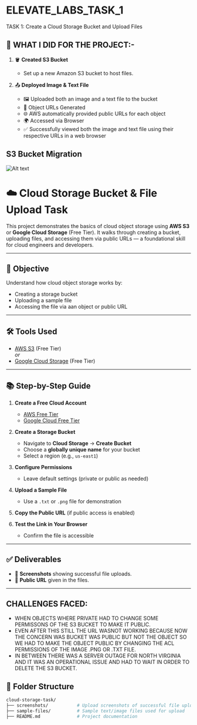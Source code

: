 # ELEVATE_LABS_TASK_1
TASK 1: Create a Cloud Storage Bucket and Upload Files

## 📘 WHAT I DID FOR THE PROJECT:-

1. 🪣 **Created S3 Bucket**  
   - Set up a new Amazon S3 bucket to host files.

2. 📤 **Deployed Image & Text File**  
   - 🖼️ Uploaded both an image and a text file to the bucket  
   - 🔗 Object URLs Generated  
   - 🌐 AWS automatically provided public URLs for each object  
   - 🌍 Accessed via Browser  
   - ✅ Successfully viewed both the image and text file using their respective URLs in a web browser



##  S3 Bucket Migration

![Alt text](https://miro.medium.com/v2/format:jpg/resize:fill:112:112/gravity:fp:0.50:0.50/1*ClAVK-vmBBqzex8eLmWkCw.gif)



# ☁️ Cloud Storage Bucket & File Upload Task

This project demonstrates the basics of cloud object storage using **AWS S3** or **Google Cloud Storage** (Free Tier). It walks through creating a bucket, uploading files, and accessing them via public URLs — a foundational skill for cloud engineers and developers.

---

## 🎯 Objective

Understand how cloud object storage works by:

- Creating a storage bucket
- Uploading a sample file
- Accessing the file via aan object or public URL

---

## 🛠️ Tools Used

- [AWS S3](https://aws.amazon.com/s3/) (Free Tier)  
  _or_  
- [Google Cloud Storage](https://cloud.google.com/storage) (Free Tier)

---

## 📚 Step-by-Step Guide

1. **Create a Free Cloud Account**  
   - [AWS Free Tier](https://aws.amazon.com/free/)  
   - [Google Cloud Free Tier](https://cloud.google.com/free)

2. **Create a Storage Bucket**  
   - Navigate to **Cloud Storage** → **Create Bucket**
   - Choose a **globally unique name** for your bucket
   - Select a region (e.g., `us-east1`)

3. **Configure Permissions**  
   - Leave default settings (private or public as needed)

4. **Upload a Sample File**  
   - Use a `.txt` or `.png` file for demonstration

5. **Copy the Public URL** (if public access is enabled)

6. **Test the Link in Your Browser**  
   - Confirm the file is accessible

---

## ✅ Deliverables

- 📸 **Screenshots** showing successful file uploads.
- 🔗 **Public URL** given in the files.

---



## CHALLENGES FACED:
 - WHEN OBJECTS WHERE PRIVATE HAD TO CHANGE SOME PERMISSONS OF THE S3 BUCKET TO MAKE IT PUBLIC.
 - EVEN AFTER THIS STILL THE URL WASNOT WORKING BECAUSE NOW THE CONCERN WAS BUCKET WAS PUBLIC BUT NOT THE OBJECT SO WE HAD TO MAKE THE OBJECT PUBLIC BY CHANGING THE ACL PERMISSIONS OF THE IMAGE .PNG OR .TXT FILE.
 - IN BETWEEN THERE WAS A SERVER OUTAGE FOR NORTH VIRGINIA AND IT WAS AN OPERATIONAL ISSUE AND HAD TO WAIT IN ORDER TO DELETE THE S3 BUCKET.
   

## 📁 Folder Structure

```bash
cloud-storage-task/
├── screenshots/           # Upload screenshots of successful file upload
├── sample-files/          # Sample text/image files used for upload
├── README.md              # Project documentation


